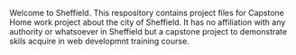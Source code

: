 Welcome to Sheffield.
This respository contains project files for Capstone Home work project about the city of Sheffield.
It has no affiliation with any authority or whatsoever in Sheffield but a capstone project to demonstrate skils acquire in web developmnt training course.
